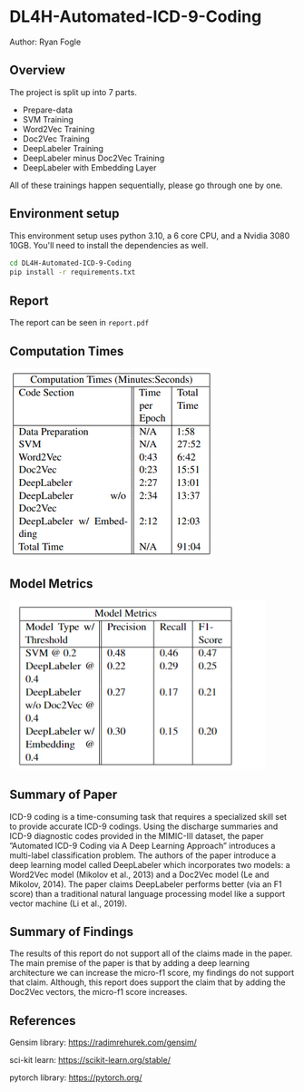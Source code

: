# DL4H-Automated-ICD-9-Coding

Author: Ryan Fogle

## Overview
The project is split up into 7 parts.

- Prepare-data
- SVM Training
- Word2Vec Training
- Doc2Vec Training
- DeepLabeler Training
- DeepLabeler minus Doc2Vec Training
- DeepLabeler with Embedding Layer

All of these trainings happen sequentially, please go through one by one. 

## Environment setup
This environment setup uses python 3.10, a 6 core CPU, and a Nvidia 3080 10GB. You'll need to install the dependencies as well.

```bash
cd DL4H-Automated-ICD-9-Coding
pip install -r requirements.txt
```

## Report 

The report can be seen in `report.pdf`

## Computation Times

![computation times](computation.png)

## Model Metrics

![model performance](model-performance.png)


## Summary of Paper

ICD-9 coding is a time-consuming task that requires a specialized skill set to provide accurate
ICD-9 codings. Using the discharge summaries and
ICD-9 diagnostic codes provided in the MIMIC-III
dataset, the paper ”Automated ICD-9 Coding via A
Deep Learning Approach” introduces a multi-label
classification problem. The authors of the paper
introduce a deep learning model called DeepLabeler which incorporates two models: a Word2Vec
model (Mikolov et al., 2013) and a Doc2Vec model
(Le and Mikolov, 2014). The paper claims DeepLabeler performs better (via an F1 score) than a traditional natural language processing model like a
support vector machine (Li et al., 2019).
## Summary of Findings

The results of this report do not support all of the claims made in the paper. The main premise of the paper is that by adding a deep learning architecture we can increase the micro-f1 score, my findings do not support that claim. Although, this report does support the claim that by adding the Doc2Vec
vectors, the micro-f1 score increases. 

## References

Gensim library: https://radimrehurek.com/gensim/

sci-kit learn: https://scikit-learn.org/stable/

pytorch library: https://pytorch.org/
